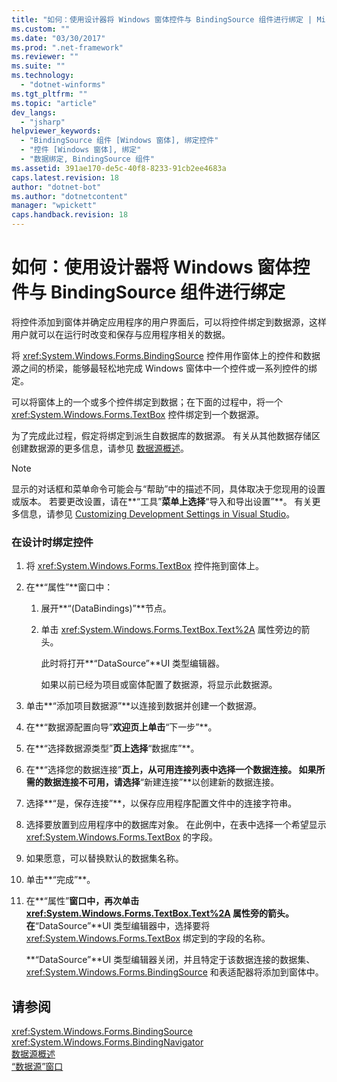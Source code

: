 ```yaml
---
title: "如何：使用设计器将 Windows 窗体控件与 BindingSource 组件进行绑定 | Microsoft Docs"
ms.custom: ""
ms.date: "03/30/2017"
ms.prod: ".net-framework"
ms.reviewer: ""
ms.suite: ""
ms.technology: 
  - "dotnet-winforms"
ms.tgt_pltfrm: ""
ms.topic: "article"
dev_langs: 
  - "jsharp"
helpviewer_keywords: 
  - "BindingSource 组件 [Windows 窗体], 绑定控件"
  - "控件 [Windows 窗体], 绑定"
  - "数据绑定, BindingSource 组件"
ms.assetid: 391ae170-de5c-40f8-8233-91cb2ee4683a
caps.latest.revision: 18
author: "dotnet-bot"
ms.author: "dotnetcontent"
manager: "wpickett"
caps.handback.revision: 18
---
```

# 如何：使用设计器将 Windows 窗体控件与 BindingSource 组件进行绑定
将控件添加到窗体并确定应用程序的用户界面后，可以将控件绑定到数据源，这样用户就可以在运行时改变和保存与应用程序相关的数据。  
  
 将 <xref:System.Windows.Forms.BindingSource> 控件用作窗体上的控件和数据源之间的桥梁，能够最轻松地完成 Windows 窗体中一个控件或一系列控件的绑定。  
  
 可以将窗体上的一个或多个控件绑定到数据；在下面的过程中，将一个 <xref:System.Windows.Forms.TextBox> 控件绑定到一个数据源。  
  
 为了完成此过程，假定将绑定到派生自数据库的数据源。  有关从其他数据存储区创建数据源的更多信息，请参见 [数据源概述](../Topic/Add%20new%20data%20sources.md)。  
  
> [!NOTE]
>  显示的对话框和菜单命令可能会与“帮助”中的描述不同，具体取决于您现用的设置或版本。  若要更改设置，请在**“工具”**菜单上选择**“导入和导出设置”**。  有关更多信息，请参见 [Customizing Development Settings in Visual Studio](http://msdn.microsoft.com/zh-cn/22c4debb-4e31-47a8-8f19-16f328d7dcd3)。  
  
### 在设计时绑定控件  
  
1.  将 <xref:System.Windows.Forms.TextBox> 控件拖到窗体上。  
  
2.  在**“属性”**窗口中：  
  
    1.  展开**“\(DataBindings\)”**节点。  
  
    2.  单击 <xref:System.Windows.Forms.TextBox.Text%2A> 属性旁边的箭头。  
  
         此时将打开**“DataSource”**UI 类型编辑器。  
  
         如果以前已经为项目或窗体配置了数据源，将显示此数据源。  
  
3.  单击**“添加项目数据源”**以连接到数据并创建一个数据源。  
  
4.  在**“数据源配置向导”**欢迎页上单击**“下一步”**。  
  
5.  在**“选择数据源类型”**页上选择**“数据库”**。  
  
6.  在**“选择您的数据连接”**页上，从可用连接列表中选择一个数据连接。  如果所需的数据连接不可用，请选择**“新建连接”**以创建新的数据连接。  
  
7.  选择**“是，保存连接”**，以保存应用程序配置文件中的连接字符串。  
  
8.  选择要放置到应用程序中的数据库对象。  在此例中，在表中选择一个希望显示 <xref:System.Windows.Forms.TextBox> 的字段。  
  
9. 如果愿意，可以替换默认的数据集名称。  
  
10. 单击**“完成”**。  
  
11. 在**“属性”**窗口中，再次单击 <xref:System.Windows.Forms.TextBox.Text%2A> 属性旁的箭头。  在**“DataSource”**UI 类型编辑器中，选择要将 <xref:System.Windows.Forms.TextBox> 绑定到的字段的名称。  
  
     **“DataSource”**UI 类型编辑器关闭，并且特定于该数据连接的数据集、<xref:System.Windows.Forms.BindingSource> 和表适配器将添加到窗体中。  
  
## 请参阅  
 <xref:System.Windows.Forms.BindingSource>   
 <xref:System.Windows.Forms.BindingNavigator>   
 [数据源概述](../Topic/Add%20new%20data%20sources.md)   
 [“数据源”窗口](../Topic/Data%20Sources%20Window.md)